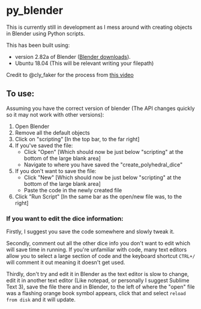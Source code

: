 # py_blender

This is currently still in development as I mess around with creating objects in Blender using Python scripts.

This has been built using:
- version 2.82a of Blender ([Blender downloads](https://www.blender.org/download/)).
- Ubuntu 18.04 (This will be relevant writing your filepath)

Credit to @cly_faker for the process from [this video](https://www.youtube.com/watch?v=nCowrvfOr3Q)

## To use:

Assuming you have the correct version of blender (The API changes quickly so it may not work with other versions):
1. Open Blender
2. Remove all the default objects
3. Click on "scripting" [In the top bar, to the far right]
4. If you've saved the file:
	- Click "Open" [Which should now be just below "scripting" at the bottom of the large blank area]
	- Navigate to where you have saved the "create_polyhedral_dice"
4. If you don't want to save the file:
	- Click "New" [Which should now be just below "scripting" at the bottom of the large blank area]
	- Paste the code in the newly created file
5. Click "Run Script" [In the same bar as the open/new file was, to the right]

### If you want to edit the dice information:

Firstly, I suggest you save the code somewhere and slowly tweak it.

Secondly, comment out all the other dice info you don't want to edit which will save time in running. If you're unfamiliar with code, many text editors allow you to select a large section of code and the keyboard shortcut `CTRL+/` will comment it out meaning it doesn't get used.

Thirdly, don't try and edit it in Blender as the text editor is slow to change, edit it in another text editor (Like notepad, or personally I suggest Sublime Text 3), save the file there and in Blender, to the left of where the "open" file was a flashing orange book symbol appears, click that and select `reload from disk` and it will update.